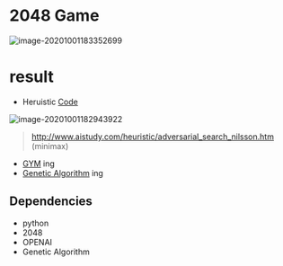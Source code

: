 # 2048 Game

![image-20201001183352699](https://s3.orbi.kr/data/file/united/2776947622_zsTMm3J8_1397018686537.jpg)

# result

* Heruistic [Code](https://github.com/roche-MH/project/blob/master/2048/main.py)

![image-20201001182943922](https://github.com/roche-MH/project/blob/master/2048/image/heruisitc.png?raw=true)

> http://www.aistudy.com/heuristic/adversarial_search_nilsson.htm (minimax)

* [GYM]() ing
* [Genetic Algorithm]() ing



## Dependencies

* python
* 2048
* OPENAI
* Genetic Algorithm

